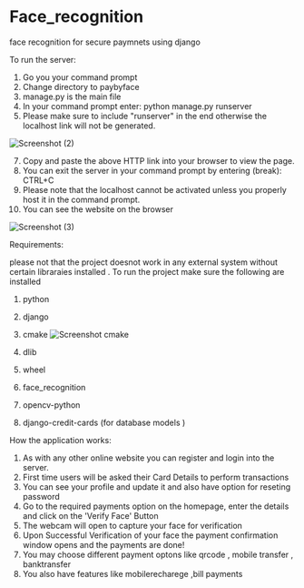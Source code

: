 # Face_recognition
face recognition for secure paymnets using django

To run the server:

1. Go you your command prompt
2. Change directory to paybyface
3. manage.py is the main file
4. In your command prompt enter: python manage.py runserver
5. Please make sure to include "runserver" in the end otherwise the localhost link will not be generated.

  ![Screenshot (2)](https://user-images.githubusercontent.com/94437043/171025219-fdd57707-2145-43ee-92f6-d03b128bdba0.png)


7. Copy and paste the above HTTP link into your browser to view the page.
8. You can exit the server in your command prompt by entering (break): CTRL+C
9. Please note that the localhost cannot be activated unless you properly host it in the command prompt.
10. You can see the website on the browser

![Screenshot (3)](https://user-images.githubusercontent.com/94437043/171025665-f2947fde-2524-45c6-b9f6-10d98d129b24.png)


Requirements:


please not that the project doesnot work in any external system without certain libraraies installed . To run the project make sure the following are installed

1. python
2. django 
4. cmake
![Screenshot cmake](https://user-images.githubusercontent.com/94437043/171026698-ad7659de-0d09-45ab-9e65-1bcc5a09ae49.png)

6. dlib
7. wheel
8. face_recognition
9. opencv-python
10. django-credit-cards (for database models )

How the application works:

1. As with any other online website you can register and login into the server.
2. First time users will be asked their Card Details to perform transactions
3. You can see your profile and update it and also have option for reseting password
5. Go to the required payments option on the homepage, enter the details and click on the 'Verify Face' Button
6. The webcam will open to capture your face for verification
7. Upon Successful Verification of your face the payment confirmation window opens and the payments are done!
8. You may choose different payment optons like qrcode , mobile transfer , banktransfer
9. You also have features like mobilerecharege ,bill payments
